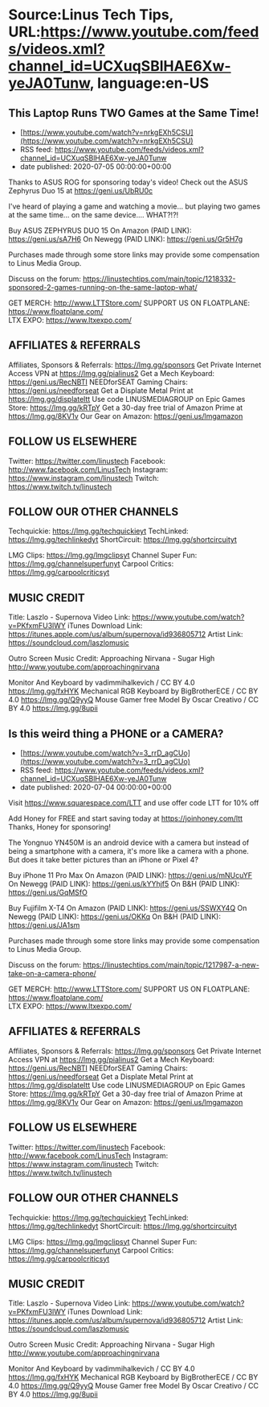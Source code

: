 # Source:Linus Tech Tips, URL:https://www.youtube.com/feeds/videos.xml?channel_id=UCXuqSBlHAE6Xw-yeJA0Tunw, language:en-US

## This Laptop Runs TWO Games at the Same Time!
 - [https://www.youtube.com/watch?v=nrkgEXh5CSU](https://www.youtube.com/watch?v=nrkgEXh5CSU)
 - RSS feed: https://www.youtube.com/feeds/videos.xml?channel_id=UCXuqSBlHAE6Xw-yeJA0Tunw
 - date published: 2020-07-05 00:00:00+00:00

Thanks to ASUS ROG for sponsoring today's video! Check out the ASUS Zephyrus Duo 15 at https://geni.us/UbRU0c

I've heard of playing a game and watching a movie... but playing two games at the same time... on the same device.... WHAT?!?!

Buy ASUS ZEPHYRUS DUO 15 
On Amazon (PAID LINK): https://geni.us/sA7H6
On Newegg (PAID LINK): https://geni.us/Gr5H7g

Purchases made through some store links may provide some compensation to Linus Media Group.

Discuss on the forum: https://linustechtips.com/main/topic/1218332-sponsored-2-games-running-on-the-same-laptop-what/

GET MERCH: http://www.LTTStore.com/
SUPPORT US ON FLOATPLANE: https://www.floatplane.com/  
LTX EXPO: https://www.ltxexpo.com/   

AFFILIATES & REFERRALS
---------------------------------------------------
Affiliates, Sponsors & Referrals: https://lmg.gg/sponsors
Get Private Internet Access VPN at https://lmg.gg/pialinus2
Get a Mech Keyboard: https://geni.us/RecNBTI
NEEDforSEAT Gaming Chairs: https://geni.us/needforseat
Get a Displate Metal Print at https://lmg.gg/displateltt
Use code LINUSMEDIAGROUP on Epic Games Store: https://lmg.gg/kRTpY
Get a 30-day free trial of Amazon Prime at https://lmg.gg/8KV1v
Our Gear on Amazon: https://geni.us/lmgamazon
 
FOLLOW US ELSEWHERE
---------------------------------------------------  
Twitter: https://twitter.com/linustech
Facebook: http://www.facebook.com/LinusTech
Instagram: https://www.instagram.com/linustech
Twitch: https://www.twitch.tv/linustech

FOLLOW OUR OTHER CHANNELS
---------------------------------------------------  
Techquickie: https://lmg.gg/techquickieyt
TechLinked: https://lmg.gg/techlinkedyt
ShortCircuit: https://lmg.gg/shortcircuityt

LMG Clips: https://lmg.gg/lmgclipsyt
Channel Super Fun: https://lmg.gg/channelsuperfunyt
Carpool Critics: https://lmg.gg/carpoolcriticsyt

MUSIC CREDIT
---------------------------------------------------  
Title: Laszlo - Supernova
Video Link: https://www.youtube.com/watch?v=PKfxmFU3lWY
iTunes Download Link: https://itunes.apple.com/us/album/supernova/id936805712
Artist Link: https://soundcloud.com/laszlomusic

Outro Screen Music Credit: Approaching Nirvana - Sugar High http://www.youtube.com/approachingnirvana

Monitor And Keyboard by vadimmihalkevich / CC BY 4.0 https://lmg.gg/fxHYK 
Mechanical RGB Keyboard by BigBrotherECE / CC BY 4.0 https://lmg.gg/Q9yyQ 
Mouse Gamer free Model By Oscar Creativo / CC BY 4.0 https://lmg.gg/8upii

## Is this weird thing a PHONE or a CAMERA?
 - [https://www.youtube.com/watch?v=3_rrD_agCUo](https://www.youtube.com/watch?v=3_rrD_agCUo)
 - RSS feed: https://www.youtube.com/feeds/videos.xml?channel_id=UCXuqSBlHAE6Xw-yeJA0Tunw
 - date published: 2020-07-04 00:00:00+00:00

Visit https://www.squarespace.com/LTT and use offer code LTT for 10% off

Add Honey for FREE and start saving today at https://joinhoney.com/ltt
Thanks, Honey for sponsoring!

The Yongnuo YN450M is an android device with a camera but instead of being a smartphone with a camera, it's more like a camera with a phone. But does it take better pictures than an iPhone or Pixel 4?

Buy iPhone 11 Pro Max
On Amazon (PAID LINK): https://geni.us/mNUcuYF
On Newegg (PAID LINK): https://geni.us/kYYhjf5
On B&H (PAID LINK): https://geni.us/GqMSfO

Buy Fujifilm X-T4
On Amazon (PAID LINK): https://geni.us/SSWXY4Q
On Newegg (PAID LINK): https://geni.us/OKKq
On B&H (PAID LINK): https://geni.us/JA1sm

Purchases made through some store links may provide some compensation to Linus Media Group.

Discuss on the forum: https://linustechtips.com/main/topic/1217987-a-new-take-on-a-camera-phone/

GET MERCH: http://www.LTTStore.com/
SUPPORT US ON FLOATPLANE: https://www.floatplane.com/  
LTX EXPO: https://www.ltxexpo.com/   

AFFILIATES & REFERRALS
---------------------------------------------------
Affiliates, Sponsors & Referrals: https://lmg.gg/sponsors
Get Private Internet Access VPN at https://lmg.gg/pialinus2
Get a Mech Keyboard: https://geni.us/RecNBTI
NEEDforSEAT Gaming Chairs: https://geni.us/needforseat
Get a Displate Metal Print at https://lmg.gg/displateltt
Use code LINUSMEDIAGROUP on Epic Games Store: https://lmg.gg/kRTpY
Get a 30-day free trial of Amazon Prime at https://lmg.gg/8KV1v
Our Gear on Amazon: https://geni.us/lmgamazon
 
FOLLOW US ELSEWHERE
---------------------------------------------------  
Twitter: https://twitter.com/linustech
Facebook: http://www.facebook.com/LinusTech
Instagram: https://www.instagram.com/linustech
Twitch: https://www.twitch.tv/linustech

FOLLOW OUR OTHER CHANNELS
---------------------------------------------------  
Techquickie: https://lmg.gg/techquickieyt
TechLinked: https://lmg.gg/techlinkedyt
ShortCircuit: https://lmg.gg/shortcircuityt

LMG Clips: https://lmg.gg/lmgclipsyt
Channel Super Fun: https://lmg.gg/channelsuperfunyt
Carpool Critics: https://lmg.gg/carpoolcriticsyt

MUSIC CREDIT
---------------------------------------------------  
Title: Laszlo - Supernova
Video Link: https://www.youtube.com/watch?v=PKfxmFU3lWY
iTunes Download Link: https://itunes.apple.com/us/album/supernova/id936805712
Artist Link: https://soundcloud.com/laszlomusic

Outro Screen Music Credit: Approaching Nirvana - Sugar High http://www.youtube.com/approachingnirvana

Monitor And Keyboard by vadimmihalkevich / CC BY 4.0 https://lmg.gg/fxHYK 
Mechanical RGB Keyboard by BigBrotherECE / CC BY 4.0 https://lmg.gg/Q9yyQ 
Mouse Gamer free Model By Oscar Creativo / CC BY 4.0 https://lmg.gg/8upii

